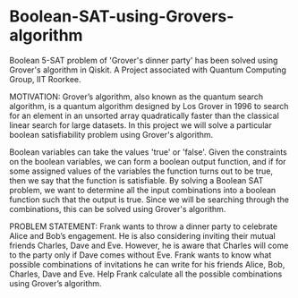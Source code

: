 # Boolean-SAT-using-Grovers-algorithm
Boolean 5-SAT problem of 'Grover's dinner party' has been solved using Grover's algorithm in Qiskit.
A Project associated with Quantum Computing Group, IIT Roorkee.

MOTIVATION:
Grover’s algorithm, also known as the quantum search algorithm, is a quantum algorithm designed by Los Grover in 1996 to search for an element in an unsorted array quadratically faster than the classical linear search for large datasets. In this project we will solve a particular boolean satisfiability problem using Grover's algorithm.

Boolean variables can take the values 'true' or 'false'. Given the constraints on the boolean variables, we can form a boolean output function, and if for some assigned values of the variables the function turns out to be true, then we say that the function is satisfiable. By solving a Boolean SAT problem, we want to determine all the input combinations into a boolean function such that the output is true. Since we will be searching through the combinations, this can be solved using Grover's algorithm.

PROBLEM STATEMENT:
Frank wants to throw a dinner party to celebrate Alice and Bob’s engagement. He is also considering inviting their mutual friends Charles, Dave and Eve. However, he is aware that Charles will come to the party only if Dave comes without Eve. Frank wants to know what possible combinations of invitations he can write for his friends Alice, Bob, Charles, Dave and Eve.
Help Frank calculate all the possible combinations using Grover’s algorithm.
